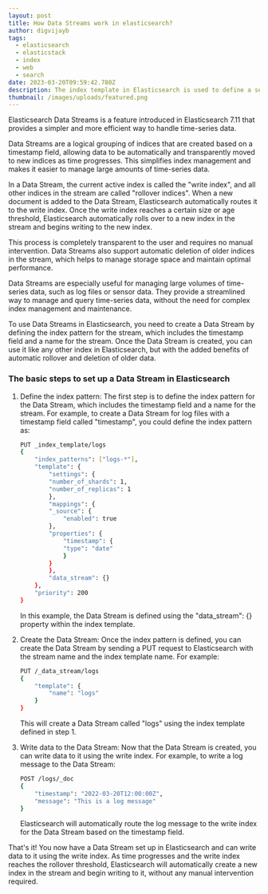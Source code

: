 ```yaml
---
layout: post
title: How Data Streams work in elasticsearch?
author: digvijayb
tags:
  - elasticsearch
  - elasticstack
  - index
  - web
  - search
date: 2023-03-20T09:59:42.780Z
description: The index template in Elasticsearch is used to define a set of rules that are applied to new indices created in Elasticsearch. These rules can be used to automatically set default values for fields, define mappings for new fields, and apply settings to new indices.
thumbnail: /images/uploads/featured.png
---
```

Elasticsearch Data Streams is a feature introduced in Elasticsearch 7.11 that provides a simpler and more efficient way to handle time-series data.

Data Streams are a logical grouping of indices that are created based on a timestamp field, allowing data to be automatically and transparently moved to new indices as time progresses. This simplifies index management and makes it easier to manage large amounts of time-series data.

<!--more-->

In a Data Stream, the current active index is called the "write index", and all other indices in the stream are called "rollover indices". When a new document is added to the Data Stream, Elasticsearch automatically routes it to the write index. Once the write index reaches a certain size or age threshold, Elasticsearch automatically rolls over to a new index in the stream and begins writing to the new index.

This process is completely transparent to the user and requires no manual intervention. Data Streams also support automatic deletion of older indices in the stream, which helps to manage storage space and maintain optimal performance.

Data Streams are especially useful for managing large volumes of time-series data, such as log files or sensor data. They provide a streamlined way to manage and query time-series data, without the need for complex index management and maintenance.

To use Data Streams in Elasticsearch, you need to create a Data Stream by defining the index pattern for the stream, which includes the timestamp field and a name for the stream. Once the Data Stream is created, you can use it like any other index in Elasticsearch, but with the added benefits of automatic rollover and deletion of older data.

### The basic steps to set up a Data Stream in Elasticsearch

1. Define the index pattern: The first step is to define the index pattern for the Data Stream, which includes the timestamp field and a name for the stream. For example, to create a Data Stream for log files with a timestamp field called "timestamp", you could define the index pattern as:

    ```bash
    PUT _index_template/logs
    {
        "index_patterns": ["logs-*"],
        "template": {
            "settings": {
            "number_of_shards": 1,
            "number_of_replicas": 1
            },
            "mappings": {
            "_source": {
                "enabled": true
            },
            "properties": {
                "timestamp": {
                "type": "date"
                }
            }
            },
            "data_stream": {}
        },
        "priority": 200
    }
    ```
    In this example, the Data Stream is defined using the "data_stream": {} property within the index template.

1. Create the Data Stream: Once the index pattern is defined, you can create the Data Stream by sending a PUT request to Elasticsearch with the stream name and the index template name. For example:

    ```bash
    PUT /_data_stream/logs
    {
        "template": {
            "name": "logs"
        }
    }
    ```
    This will create a Data Stream called "logs" using the index template defined in step 1.

1. Write data to the Data Stream: Now that the Data Stream is created, you can write data to it using the write index. For example, to write a log message to the Data Stream:

    ```bash
    POST /logs/_doc
    {
        "timestamp": "2022-03-20T12:00:00Z",
        "message": "This is a log message"
    }
    ```
    Elasticsearch will automatically route the log message to the write index for the Data Stream based on the timestamp field.

That's it! You now have a Data Stream set up in Elasticsearch and can write data to it using the write index. As time progresses and the write index reaches the rollover threshold, Elasticsearch will automatically create a new index in the stream and begin writing to it, without any manual intervention required.






